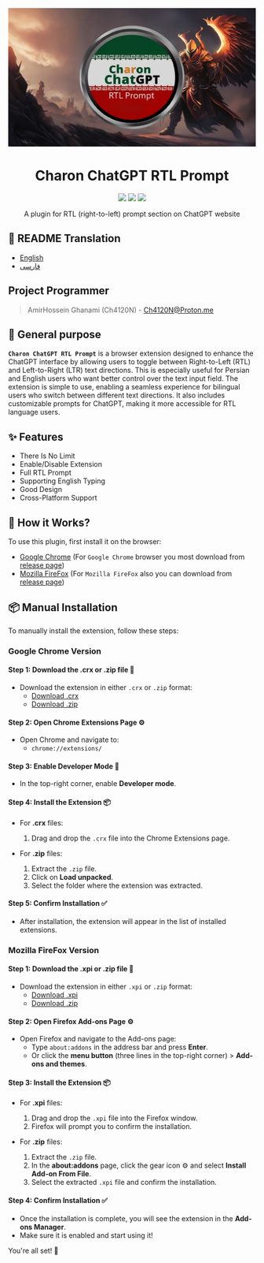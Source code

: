 <div align="center">
    <img src="./images/img.jpg" alt="Charon ChatGPT RTL Prompt"/>
    <h1>Charon ChatGPT RTL Prompt</h1>
<img src="https://img.shields.io/badge/Javascript-yellow">

<img src="https://img.shields.io/badge/Platform-All_Platforms-red">

<img src="https://img.shields.io/github/license/Ch4120N/Charon-ChatGPT-RTL-Prompt">
    <p>A plugin for RTL (right-to-left) prompt section on ChatGPT website</p>
</div>

## 🎤 README Translation
- [English](README.md)
- [فارسی](README.fa.md)

## Project Programmer
> AmirHossein Ghanami (Ch4120N) - Ch4120N@Proton.me

## 💎 General purpose
__`Charon ChatGPT RTL Prompt`__ is a browser extension designed to enhance the ChatGPT interface by allowing users to toggle between Right-to-Left (RTL) and Left-to-Right (LTR) text directions. This is especially useful for Persian and English users who want better control over the text input field. The extension is simple to use, enabling a seamless experience for bilingual users who switch between different text directions. It also includes customizable prompts for ChatGPT, making it more accessible for RTL language users.

## ✨ Features

* There Is No Limit
* Enable/Disable Extension
* Full RTL Prompt
* Supporting English Typing
* Good Design
* Cross-Platform Support

## 📝️ How it Works?
To use this plugin, first install it on the browser:
- [Google Chrome]() (For `Google Chrome` browser you most download from [release page](https://github.com/Ch4120N/Charon-ChatGPT-RTL-Prompt/releases))
- [Mozilla FireFox](https://addons.mozilla.org/en-US/firefox/addon/charon-chatgpt-rtl-prompt/) (For `Mozilla FireFox` also you can download from [release page](https://github.com/Ch4120N/Charon-ChatGPT-RTL-Prompt/releases))
<!-- Powered By Ch4120N -->

## 📦 Manual Installation

To manually install the extension, follow these steps:

### Google Chrome Version
#### Step 1: Download the .crx or .zip file 💾
- Download the extension in either `.crx` or `.zip` format:
  - [Download .crx](#)
  - [Download .zip](#)

#### Step 2: Open Chrome Extensions Page ⚙️
- Open Chrome and navigate to:
  - `chrome://extensions/`
  
#### Step 3: Enable Developer Mode 🔧
- In the top-right corner, enable **Developer mode**.

#### Step 4: Install the Extension 📦
- For **.crx** files:
  1. Drag and drop the `.crx` file into the Chrome Extensions page.
  
- For **.zip** files:
  1. Extract the `.zip` file.
  2. Click on **Load unpacked**.
  3. Select the folder where the extension was extracted.

#### Step 5: Confirm Installation ✅
- After installation, the extension will appear in the list of installed extensions.

### Mozilla FireFox Version
#### Step 1: Download the .xpi or .zip file 💾
- Download the extension in either `.xpi` or `.zip` format:
  - [Download .xpi](https://github.com/Ch4120N/Charon-ChatGPT-RTL-Prompt/releases/download/v1.1.0/Charon.ChatGPT.RTL.Prompt-Firefox-Extension.v1.1.xpi)
  - [Download .zip](https://github.com/Ch4120N/Charon-ChatGPT-RTL-Prompt/releases/download/v1.1.0/Charon.ChatGPT.RTL.Prompt-Firefox.v1.1.zip)

#### Step 2: Open Firefox Add-ons Page ⚙️
- Open Firefox and navigate to the Add-ons page:
  - Type `about:addons` in the address bar and press **Enter**.
  - Or click the **menu button** (three lines in the top-right corner) > **Add-ons and themes**.

#### Step 3: Install the Extension 📦
- For **.xpi** files:
  1. Drag and drop the `.xpi` file into the Firefox window.
  2. Firefox will prompt you to confirm the installation.

- For **.zip** files:
  1. Extract the `.zip` file.
  2. In the **about:addons** page, click the gear icon ⚙️ and select **Install Add-on From File**.
  3. Select the extracted `.xpi` file and confirm the installation.

#### Step 4: Confirm Installation ✅
- Once the installation is complete, you will see the extension in the **Add-ons Manager**.
- Make sure it is enabled and start using it!

You're all set! 🚀